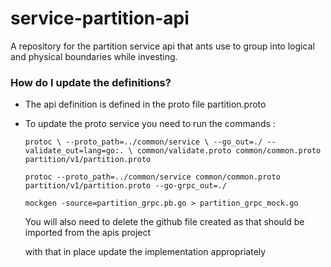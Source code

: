 # service-partition-api

A repository for the partition service api that ants use to group into logical and physical boundaries while investing.

### How do I update the definitions? ###

* The api definition is defined in the proto file partition.proto
* To update the proto service you need to run the commands :


    `protoc \
        --proto_path=../common/service \
        --go_out=./ --validate_out=lang=go:. \
        common/validate.proto common/common.proto partition/v1/partition.proto`

    `protoc --proto_path=../common/service common/common.proto partition/v1/partition.proto --go-grpc_out=./ `

    `mockgen -source=partition_grpc.pb.go > partition_grpc_mock.go`

  You will also need to delete the github file created as that should be imported from the apis project

  with that in place update the implementation appropriately
